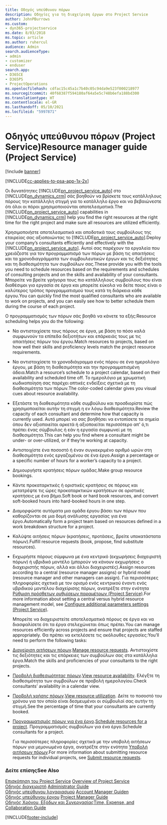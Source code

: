 ```yaml
---
title: Οδηγός υπεύθυνου πόρων
description: Οδηγίες για τη διαχείριση έργων στο Project Service
author: JohnPBurrows
ms.custom:
- dyn365-projectservice
ms.date: 8/03/2018
ms.topic: article
ms.author: ruhercul
audience: Admin
search.audienceType:
- admin
- customizer
- enduser
search.app:
- D365CE
- D365PS
- ProjectOperations
ms.openlocfilehash: cdfac15c45a1c7b40c05c94da9e523f000218977
ms.sourcegitcommit: 40f68387f594180af64a5e5c748b6efa188bd300
ms.translationtype: HT
ms.contentlocale: el-GR
ms.lasthandoff: 05/10/2021
ms.locfileid: "5997871"
---
```

# <a name="resource-manager-guide-project-service"></a><span data-ttu-id="e1ec0-103">Οδηγός υπεύθυνου πόρων (Project Service)</span><span class="sxs-lookup"><span data-stu-id="e1ec0-103">Resource manager guide (Project Service)</span></span>

[!include [banner](../includes/psa-now-project-operations.md)]

[!INCLUDE[cc-applies-to-psa-app-1x-2x](../includes/cc-applies-to-psa-app-1x-2x.md)]

<span data-ttu-id="e1ec0-104">Οι δυνατότητες [!INCLUDE[pn_project_service_auto](../includes/pn-project-service-auto.md)] στο [!INCLUDE[pn_dynamics_crm](../includes/pn-dynamics-crm.md)] σάς βοηθούν να βρίσκετε τους κατάλληλους πόρους την κατάλληλη στιγμή για το κατάλληλο έργο και να βεβαιώνεστε ότι όλοι οι πόροι χρησιμοποιούνται αποτελεσματικά.</span><span class="sxs-lookup"><span data-stu-id="e1ec0-104">The [!INCLUDE[pn_project_service_auto](../includes/pn-project-service-auto.md)] capabilities in [!INCLUDE[pn_dynamics_crm](../includes/pn-dynamics-crm.md)] help you find the right resources at the right time for the right project and make sure all resources are utilized efficiently.</span></span>  
  
 <span data-ttu-id="e1ec0-105">Χρησιμοποιήστε αποτελεσματικά και αποδοτικά τους συμβούλους της εταιρείας σας αξιοποιώντας το [!INCLUDE[pn_project_service_auto](../includes/pn-project-service-auto.md)].</span><span class="sxs-lookup"><span data-stu-id="e1ec0-105">Deploy your company’s consultants efficiently and effectively with the [!INCLUDE[pn_project_service_auto](../includes/pn-project-service-auto.md)].</span></span> <span data-ttu-id="e1ec0-106">Αυτοί σας παρέχουν τα εργαλεία που χρειάζεστε για τον προγραμματισμό των πόρων με βάση τις απαιτήσεις και τα χρονοδιαγράμματα των συμβουλευτικών έργων και τις δεξιότητες και τη διαθεσιμότητα των συμβούλων σας.</span><span class="sxs-lookup"><span data-stu-id="e1ec0-106">These provide you with the tools you need to schedule resources based on the requirements and schedules of consulting projects and on the skills and availability of your consultants.</span></span> <span data-ttu-id="e1ec0-107">Μπορείτε να βρείτε γρήγορα τους πιο κατάλληλους συμβούλους που είναι διαθέσιμοι για εργασία σε έργα και μπορείτε εύκολα να δείτε ποιος είναι ο καλύτερος τρόπος προγραμματισμού τους κατά τη διάρκεια κάθε έργου.</span><span class="sxs-lookup"><span data-stu-id="e1ec0-107">You can quickly find the most qualified consultants who are available to work on projects, and you can easily see how to better schedule them during the course of each project.</span></span>  
  
 <span data-ttu-id="e1ec0-108">Ο προγραμματισμός των πόρων σάς βοηθά να κάνετε τα εξής:</span><span class="sxs-lookup"><span data-stu-id="e1ec0-108">Resource scheduling helps you do the following:</span></span>  
  
- <span data-ttu-id="e1ec0-109">Να αντιστοιχίσετε τους πόρους σε έργα, με βάση το πόσο καλά συμφωνούν τα επίπεδα δεξιοτήτων και επάρκειάς τους με τις απαιτήσεις πόρων του έργου.</span><span class="sxs-lookup"><span data-stu-id="e1ec0-109">Match resources to projects, based on how well their skills and proficiency levels match the project resource requirements.</span></span>  
  
- <span data-ttu-id="e1ec0-110">Να αντιστοιχίσετε το χρονοδιάγραμμα ενός πόρου σε ένα ημερολόγιο έργου, με βάση τη διαθεσιμότητα και την προγραμματισμένη άδεια.</span><span class="sxs-lookup"><span data-stu-id="e1ec0-110">Match a resource’s schedule to a project calendar, based on their availability and scheduled time off.</span></span> <span data-ttu-id="e1ec0-111">Το ημερολόγιο με χρωματική κωδικοποίηση σας παρέχει οπτικές ενδείξεις σχετικά με τη διαθεσιμότητα των πόρων.</span><span class="sxs-lookup"><span data-stu-id="e1ec0-111">The color-coded calendar gives you visual cues about resource availability.</span></span>  
  
- <span data-ttu-id="e1ec0-112">Εξετάστε τη διαθεσιμότητα κάθε συμβούλου και προσδιορίστε πώς χρησιμοποιείται αυτήν τη στιγμή η εν λόγω διαθεσιμότητα.</span><span class="sxs-lookup"><span data-stu-id="e1ec0-112">Review the capacity of each consultant and determine how that capacity is currently used.</span></span> <span data-ttu-id="e1ec0-113">Αυτό μπορεί να σας βοηθήσει να εντοπίσετε τα σημεία όπου δεν αξιοποιείται αρκετά ή αξιοποιείται περισσότερο απ' ό,τι πρέπει ένας σύμβουλος ή εάν η εργασία συμφωνεί με τη διαθεσιμότητα.</span><span class="sxs-lookup"><span data-stu-id="e1ec0-113">This can help you find where a consultant might be under- or over-utilized, or if they’re working at capacity.</span></span>  
  
- <span data-ttu-id="e1ec0-114">Αντιστοιχίστε ένα ποσοστό ή έναν συγκεκριμένο αριθμό ωρών στη διαθεσιμότητα ενός εργαζομένου σε ένα έργο.</span><span class="sxs-lookup"><span data-stu-id="e1ec0-114">Assign a percentage or a specific number of hours for a worker’s capacity to a project.</span></span>  
  
- <span data-ttu-id="e1ec0-115">Δημιουργήστε κρατήσεις πόρων ομάδας.</span><span class="sxs-lookup"><span data-stu-id="e1ec0-115">Make group resource bookings.</span></span>  
  
- <span data-ttu-id="e1ec0-116">Κάντε προκαταρκτικές ή οριστικές κρατήσεις σε πόρους και μετατρέψτε τις ώρες προκαταρκτικών κρατήσεων σε οριστικές κρατήσεις με ένα βήμα.</span><span class="sxs-lookup"><span data-stu-id="e1ec0-116">Soft book or hard book resources, and convert soft-booked hours into hard-booked hours in one step.</span></span>  
  
- <span data-ttu-id="e1ec0-117">Διαμορφώστε αυτόματα μια ομάδα έργου βάσει των πόρων που καθορίζονται σε μια δομή ανάλυσης εργασίας για ένα έργο.</span><span class="sxs-lookup"><span data-stu-id="e1ec0-117">Automatically form a project team based on resources defined in a work breakdown structure for a project.</span></span>  
  
- <span data-ttu-id="e1ec0-118">Καλύψτε αιτήσεις πόρων (κρατήσεις, προτάσεις, βρείτε υποκατάστατα πόρων).</span><span class="sxs-lookup"><span data-stu-id="e1ec0-118">Fulfill resource requests (book, propose, find substitute resources).</span></span>  
  
- <span data-ttu-id="e1ec0-119">Εκχωρήστε πόρους σύμφωνα με ένα κεντρικό (εκχωρήσεις διαχειριστή πόρων) ή υβριδικό μοντέλο (μπορούν να κάνουν εκχωρήσεις ο διαχειριστής πόρων, αλλά και άλλοι διαχειριστές).</span><span class="sxs-lookup"><span data-stu-id="e1ec0-119">Assign resources according to a central (resource manager assigns) or hybrid model (resource manager and other managers can assign).</span></span> <span data-ttu-id="e1ec0-120">Για περισσότερες πληροφορίες σχετικά με τον ορισμό ενός κεντρικού έναντι ενός υβριδικού μοντέλου διαχείρισης πόρων, ανατρέξτε στην ενότητα [Ρύθμιση πρόσθετων ρυθμίσεων παραμέτρων (Project Service)](../psa/configure-additional-parameters-settings.md).</span><span class="sxs-lookup"><span data-stu-id="e1ec0-120">For more information about setting a central versus hybrid resource management model, see [Configure additional parameters settings (Project Service)](../psa/configure-additional-parameters-settings.md).</span></span>  
  
  <span data-ttu-id="e1ec0-121">Μπορείτε να διαχειριστείτε αποτελεσματικά πόρους σε έργα και να διασφαλίσετε ότι τα έργα στελεχώνεται όπως πρέπει.</span><span class="sxs-lookup"><span data-stu-id="e1ec0-121">You can manage resources efficiently across projects and ensure that projects are staffed appropriately.</span></span> <span data-ttu-id="e1ec0-122">Θα πρέπει να εκτελέσετε τις ακόλουθες εργασίες:</span><span class="sxs-lookup"><span data-stu-id="e1ec0-122">You’ll need to perform the following tasks:</span></span>  
  
- <span data-ttu-id="e1ec0-123">[Διαχείριση αιτήσεων πόρων](../psa/manage-resource-requests.md).</span><span class="sxs-lookup"><span data-stu-id="e1ec0-123">[Manage resource requests](../psa/manage-resource-requests.md).</span></span> <span data-ttu-id="e1ec0-124">Αντιστοιχίστε τις δεξιότητες και τις επάρκειες των συμβούλων σας στα κατάλληλα έργα.</span><span class="sxs-lookup"><span data-stu-id="e1ec0-124">Match the skills and proficiencies of your consultants to the right projects.</span></span>  
  
- <span data-ttu-id="e1ec0-125">[Προβολή διαθεσιμότητας πόρων](../psa/view-resource-availability.md).</span><span class="sxs-lookup"><span data-stu-id="e1ec0-125">[View resource availability](../psa/view-resource-availability.md).</span></span> <span data-ttu-id="e1ec0-126">Ελέγξτε τη διαθεσιμότητα των συμβούλων σε προβολή ημερολογίου.</span><span class="sxs-lookup"><span data-stu-id="e1ec0-126">Check consultants’ availability in a calendar view.</span></span>  
  
- <span data-ttu-id="e1ec0-127">[Προβολή χρήσης πόρων](../psa/view-resource-utilization.md).</span><span class="sxs-lookup"><span data-stu-id="e1ec0-127">[View resource utilization](../psa/view-resource-utilization.md).</span></span> <span data-ttu-id="e1ec0-128">Δείτε το ποσοστό του χρόνου για τον οποίο είναι δεσμευμένοι οι σύμβουλοί σας αυτήν τη στιγμή.</span><span class="sxs-lookup"><span data-stu-id="e1ec0-128">See the percentage of time that your consultants are currently booked.</span></span>  
  
- <span data-ttu-id="e1ec0-129">[Προγραμματισμός πόρων για ένα έργο](../psa/schedule-resources-project.md).</span><span class="sxs-lookup"><span data-stu-id="e1ec0-129">[Schedule resources for a project](../psa/schedule-resources-project.md).</span></span> <span data-ttu-id="e1ec0-130">Προγραμματισμός συμβούλων για ένα έργο.</span><span class="sxs-lookup"><span data-stu-id="e1ec0-130">Schedule consultants for a project.</span></span>  
  
  <span data-ttu-id="e1ec0-131">Για περισσότερες πληροφορίες σχετικά με την υποβολή αιτήσεων πόρων για μεμονωμένα έργα, ανατρέξτε στην ενότητα [Υποβολή αιτήσεων πόρων](../psa/submit-resource-requests.md).</span><span class="sxs-lookup"><span data-stu-id="e1ec0-131">For more information about submitting resource requests for individual projects, see [Submit resource requests](../psa/submit-resource-requests.md).</span></span>  
  
### <a name="see-also"></a><span data-ttu-id="e1ec0-132">Δείτε επίσης</span><span class="sxs-lookup"><span data-stu-id="e1ec0-132">See Also</span></span>  
 <span data-ttu-id="e1ec0-133">[Επισκόπηση του Project Service](../psa/overview.md) </span><span class="sxs-lookup"><span data-stu-id="e1ec0-133">[Overview of Project Service](../psa/overview.md) </span></span>  
 <span data-ttu-id="e1ec0-134">[Οδηγός διαχειριστή](../psa/admin-guide.md) </span><span class="sxs-lookup"><span data-stu-id="e1ec0-134">[Administrator Guide](../psa/admin-guide.md) </span></span>  
 <span data-ttu-id="e1ec0-135">[Οδηγός υπεύθυνου λογαριασμού](../psa/account-manager-guide.md) </span><span class="sxs-lookup"><span data-stu-id="e1ec0-135">[Account Manager Guiden](../psa/account-manager-guide.md) </span></span>  
 <span data-ttu-id="e1ec0-136">[Οδηγός υπεύθυνου έργου](../psa/project-manager-guide.md) </span><span class="sxs-lookup"><span data-stu-id="e1ec0-136">[Project Manager Guide](../psa/project-manager-guide.md) </span></span>  
 [<span data-ttu-id="e1ec0-137">Οδηγός Χρόνου, Εξόδων και Συνεργασίας</span><span class="sxs-lookup"><span data-stu-id="e1ec0-137">Time, Expense, and Collaboration Guide</span></span>](../psa/time-expense-collaboration-guide.md)


[!INCLUDE[footer-include](../includes/footer-banner.md)]